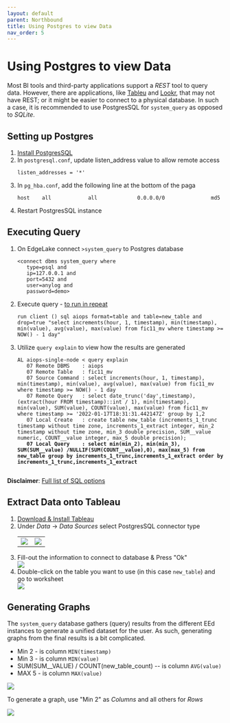 ```yaml
---
layout: default
parent: Northbound
title: Using Postgres to view Data
nav_order: 5
---
```

# Using Postgres to view Data

Most BI tools and third-party applications support a _REST_ tool to query data. However, there are applications, like
[Tableu](https://www.tableau.com/) and [Lookr](https://developers.google.com/looker-studio), that may not have REST; or 
it might be easier to connect to a physical database. In such a case, it is recommended to use PostgresSQL for 
<code>system_query</code> as opposed to _SQLite_. 

## Setting up Postgres 
<ol start="1">
   <li><a href="https://www.postgresqltutorial.com/install-postgresql/" target="_blank">Install PostgresSQL</a></li>
   
   <li>In <code>postgresql.conf</code>, update <bold>listen_address</bold> value to allow remote access
      <pre class="code-frame"><code class="language-config">listen_addresses = '*'</code></pre>
   </li>
   
   <li>In <code>pg_hba.conf</code>, add the following line at the bottom of the paga
      <pre class="code-frame"><code class="language-config">host    all            all             0.0.0.0/0               md5</code></pre>
   </li>
   
   <li>Restart PostgresSQL instance</li> 
</ol>

## Executing Query
<ol start="1">
   <li>On EdgeLake connect <code>>system_query</code> to Postgres database
      <pre class="code-frame"><code class="language-anylog">&lt;connect dbms system_query where 
   type=psql and 
   ip=127.0.0.1 and
   port=5432 and 
   user=anylog and 
   password=demo&gt;</code></pre>
   </li>
   
   <li>Execute query - <a href="https://github.com/AnyLog-co/documentation/blob/master/alerts%20and%20monitoring.md#repeatable-queries" target="_blank">to run in repeat</a>
      <pre class="code-frame"><code class="language-anylog">run client () sql aiops format=table and table=new_table and drop=true "select increments(hour, 1, timestamp), min(timestamp), min(value), avg(value), max(value) from fic11_mv where timestamp >= NOW() - 1 day"</code></pre>
   </li>

   <li>Utilize <code>query explain</code> to view how the results are generated
      <pre class="code-frame"><code class="language-anylog">AL aiops-single-node &lt; query explain
   07 Remote DBMS    : aiops
   07 Remote Table   : fic11_mv
   07 Source Command : select increments(hour, 1, timestamp), min(timestamp), min(value), avg(value), max(value) from fic11_mv where timestamp >= NOW() - 1 day
   07 Remote Query   : select date_trunc('day',timestamp), (extract(hour FROM timestamp)::int / 1), min(timestamp), min(value), SUM(value), COUNT(value), max(value) from fic11_mv where timestamp >= '2022-01-17T18:31:31.442147Z' group by 1,2
   07 Local Create   : create table new_table (increments_1_trunc timestamp without time zone, increments_1_extract integer, min_2 timestamp without time zone, min_3 double precision, SUM__value numeric, COUNT__value integer, max_5 double precision);
   <b>07 Local Query    : select min(min_2), min(min_3), SUM(SUM__value) /NULLIF(SUM(COUNT__value),0), max(max_5) from new_table group by increments_1_trunc,increments_1_extract order by increments_1_trunc,increments_1_extract</b>
   </code></pre></li>
</ol>

**Disclaimer**: [Full list of SQL options](https://github.com/AnyLog-co/documentation/blob/master/queries.md#query-options)

## Extract Data onto Tableau
<ol start="1">
   <li><a href="https://www.tableau.com/products/desktop/download" target="_blank">Download & Install Tableau</a></li>
   <li>Under <i>Data</i> → <i>Data Sources</i> select PostgresSQL connector type
        <table>
            <tr>
                <td align="center"><img src="../../../imgs/tableau_img2a.png"  /></td>
                <td align="center"><img src="../../../imgs/tableau_img2b.png"  /></td>
            </tr>
        </table>
   </li>
   <li>Fill-out the information to connect to database & Press "Ok"
      <div class="image-frame">
         <img src="../../../imgs/tableau_img3.png"  />
      </div>
   </li>
   <li>Double-click on the table you want to use (in this case <code>new_table</code>) and go to worksheet
      <div class="image-frame">
         <img src="../../../imgs/tableau_img4.png"  />
      </div>
   </li>
</ol>

## Generating Graphs

The <code>system_query</code> database gathers (query) results from the different EEd instances to generate a unified dataset for 
the user. As such, generating graphs from the final results is a bit complicated. 
   * Min 2 - is column <code>MIN(timestamp)</code>
   * Min 3 - is column <code>MIN(value)</code>
   * SUM(SUM__VALUE) / COUNT(new_table_count) -- is column <code>AVG(value)</code>
* MAX 5 - is column <code>MAX(value)</code>
<div class="image-frame">
   <img src="../../../imgs/tableau_img5.png"  />
</div>

To generate a graph, use "Min 2" as _Columns_ and all others for _Rows_
<div class="image-frame">
   <img src="../../../imgs/tableau_img6.png"  />
</div>